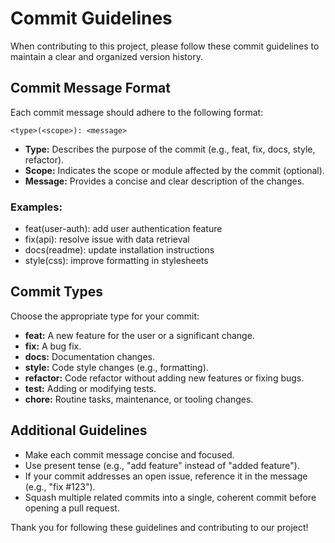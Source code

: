 # Commit Guidelines

When contributing to this project, please follow these commit guidelines to maintain a clear and organized version history.

## Commit Message Format

Each commit message should adhere to the following format:

```
<type>(<scope>): <message>
```

- **Type:** Describes the purpose of the commit (e.g., feat, fix, docs, style, refactor).
- **Scope:** Indicates the scope or module affected by the commit (optional).
- **Message:** Provides a concise and clear description of the changes.

### Examples:

- feat(user-auth): add user authentication feature
- fix(api): resolve issue with data retrieval
- docs(readme): update installation instructions
- style(css): improve formatting in stylesheets

## Commit Types

Choose the appropriate type for your commit:

- **feat:** A new feature for the user or a significant change.
- **fix:** A bug fix.
- **docs:** Documentation changes.
- **style:** Code style changes (e.g., formatting).
- **refactor:** Code refactor without adding new features or fixing bugs.
- **test:** Adding or modifying tests.
- **chore:** Routine tasks, maintenance, or tooling changes.

## Additional Guidelines

- Make each commit message concise and focused.
- Use present tense (e.g., "add feature" instead of "added feature").
- If your commit addresses an open issue, reference it in the message (e.g., "fix #123").
- Squash multiple related commits into a single, coherent commit before opening a pull request.

Thank you for following these guidelines and contributing to our project!
